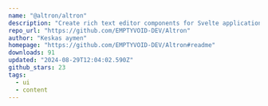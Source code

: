 ```yaml
---
name: "@altron/altron"
description: "Create rich text editor components for Svelte applications."
repo_url: "https://github.com/EMPTYVOID-DEV/Altron"
author: "Keskas aymen"
homepage: "https://github.com/EMPTYVOID-DEV/Altron#readme"
downloads: 91
updated: "2024-08-29T12:04:02.590Z"
github_stars: 23
tags: 
  - ui
  - content
---
```

